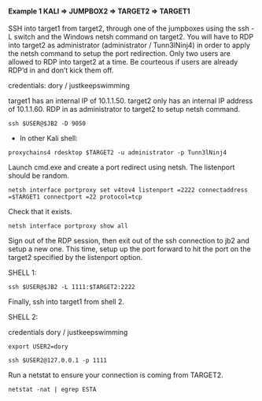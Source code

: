 
#### Example 1 KALI => JUMPBOX2 => TARGET2 => TARGET1

SSH into target1 from target2, through one of the jumpboxes using the ssh -L switch and the Windows netsh command on target2. You will have to RDP into target2 as administrator (administrator / Tunn3lNinj4) in order to apply the netsh command to setup the port redirection. Only two users are allowed to RDP into target2 at a time. Be courteous if users are already RDP’d in and don’t kick them off.

credentials: dory / justkeepswimming

target1 has an internal IP of 10.1.1.50. target2 only has an internal IP address of 10.1.1.60. RDP in as administrator to target2 to setup netsh command.

```
ssh $USER@$JB2 -D 9050
```

* In other Kali shell:
```
proxychains4 rdesktop $TARGET2 -u administrator -p Tunn3lNinj4
```

Launch cmd.exe and create a port redirect using netsh. The listenport should be random.

```
netsh interface portproxy set v4tov4 listenport =2222 connectaddress =$TARGET1 connectport =22 protocol=tcp
```

Check that it exists.
```
netsh interface portproxy show all
```

Sign out of the RDP session, then exit out of the ssh connection to jb2 and setup a new one. This time, setup up the port forward to hit the port on the target2 specified by the listenport option. 

SHELL 1:
```
ssh $USER@$JB2 -L 1111:$TARGET2:2222
```

Finally, ssh into target1 from shell 2.

SHELL 2:

credentials dory / justkeepswimming

```
export USER2=dory
```

```
ssh $USER2@127.0.0.1 -p 1111
```

Run a netstat to ensure your connection is coming from TARGET2.

```
netstat -nat | egrep ESTA
```












